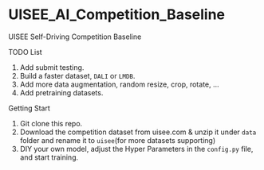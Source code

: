 # UISEE_AI_Competition_Baseline
UISEE Self-Driving Competition Baseline

TODO List
  1. Add submit testing.
  2. Build a faster dataset, `DALI` or `LMDB`.
  3. Add more data augmentation, random resize, crop, rotate, ...
  4. Add pretraining datasets.

Getting Start

  1. Git clone this repo.
  2. Download the competition dataset from uisee.com & unzip it under `data` folder and rename it to `uisee`(for more datasets supporting)
  3. DIY your own model, adjust the Hyper Parameters in the `config.py` file, and start training.
